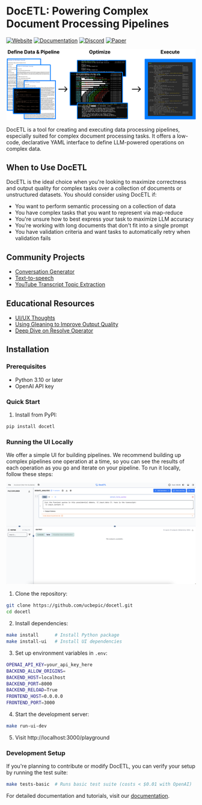 # DocETL: Powering Complex Document Processing Pipelines

[![Website](https://img.shields.io/badge/Website-docetl.org-blue)](https://docetl.org)
[![Documentation](https://img.shields.io/badge/Documentation-docs-green)](https://ucbepic.github.io/docetl)
[![Discord](https://img.shields.io/discord/1285485891095236608?label=Discord&logo=discord)](https://discord.gg/fHp7B2X3xx)
[![Paper](https://img.shields.io/badge/Paper-arXiv-red)](https://arxiv.org/abs/2410.12189)

![DocETL Figure](docs/assets/readmefig.png)

DocETL is a tool for creating and executing data processing pipelines, especially suited for complex document processing tasks. It offers a low-code, declarative YAML interface to define LLM-powered operations on complex data.

## When to Use DocETL

DocETL is the ideal choice when you're looking to maximize correctness and output quality for complex tasks over a collection of documents or unstructured datasets. You should consider using DocETL if:

- You want to perform semantic processing on a collection of data
- You have complex tasks that you want to represent via map-reduce
- You're unsure how to best express your task to maximize LLM accuracy
- You're working with long documents that don't fit into a single prompt
- You have validation criteria and want tasks to automatically retry when validation fails

## Community Projects

- [Conversation Generator](https://github.com/PassionFruits-net/docetl-conversation)
- [Text-to-speech](https://github.com/PassionFruits-net/docetl-speaker)
- [YouTube Transcript Topic Extraction](https://github.com/rajib76/docetl_examples)

## Educational Resources

- [UI/UX Thoughts](https://x.com/sh_reya/status/1846235904664273201)
- [Using Gleaning to Improve Output Quality](https://x.com/sh_reya/status/1843354256335876262)
- [Deep Dive on Resolve Operator](https://x.com/sh_reya/status/1840796824636121288)

## Installation

### Prerequisites

- Python 3.10 or later
- OpenAI API key

### Quick Start

1. Install from PyPI:
```bash
pip install docetl
```

### Running the UI Locally

We offer a simple UI for building pipelines. We recommend building up complex pipelines one operation at a time, so you can see the results of each operation as you go and iterate on your pipeline. To run it locally, follow these steps:

![Playground Screenshot](docs/assets/tutorial/playground-screenshot.png)

1. Clone the repository:
```bash
git clone https://github.com/ucbepic/docetl.git
cd docetl
```

2. Install dependencies:
```bash
make install      # Install Python package
make install-ui   # Install UI dependencies
```

3. Set up environment variables in `.env`:
```bash
OPENAI_API_KEY=your_api_key_here
BACKEND_ALLOW_ORIGINS=
BACKEND_HOST=localhost
BACKEND_PORT=8000
BACKEND_RELOAD=True
FRONTEND_HOST=0.0.0.0
FRONTEND_PORT=3000
```

4. Start the development server:
```bash
make run-ui-dev
```

5. Visit http://localhost:3000/playground

### Development Setup

If you're planning to contribute or modify DocETL, you can verify your setup by running the test suite:

```bash
make tests-basic  # Runs basic test suite (costs < $0.01 with OpenAI)
```

For detailed documentation and tutorials, visit our [documentation](https://ucbepic.github.io/docetl).
